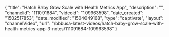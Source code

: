 {
    "title": "Hatch Baby Grow Scale with Health Metrics App",
    "description": "",
    "channelid": "111091684",
    "videoid": "109963598",
    "date_created": "1502517853",
    "date_modified": "1504049168",
    "type": "captivate",
    "layout": "channelVideo",
    "url": "\/bbbusa-latest-videos\/hatch-baby-grow-scale-with-health-metrics-app-3-notes\/111091684-109963598"
}